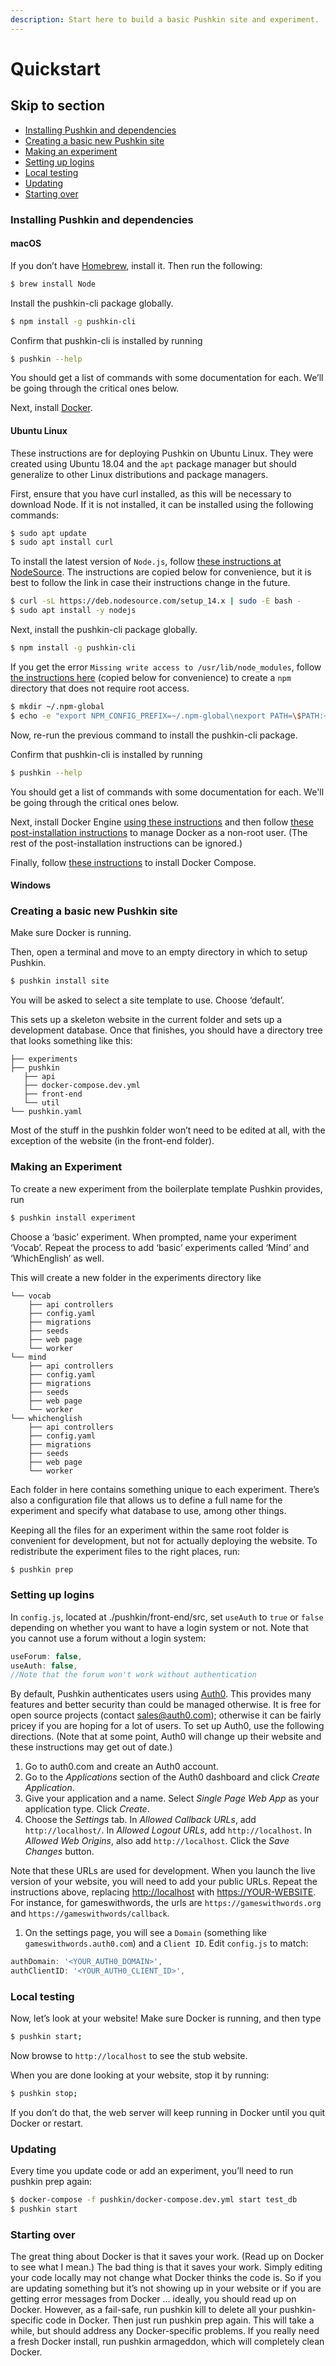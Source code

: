 ```yaml
---
description: Start here to build a basic Pushkin site and experiment.
---
```


# Quickstart

## Skip to section

* [Installing Pushkin and dependencies](quickstart.md#installing-pushkin-dependencies)
* [Creating a basic new Pushkin site](quickstart.md#creating-basic-new-pushkin-site)
* [Making an experiment](quickstart.md#making-an-experiment)
* [Setting up logins](quickstart.md#setting-up-logins)
* [Local testing](quickstart.md#local-testing)
* [Updating](quickstart.md#updating)
* [Starting over](quickstart.md#starting-over)

### Installing Pushkin and dependencies 

#### macOS
If you don’t have [Homebrew](https://brew.sh/), install it. Then run the following:

```bash
$ brew install Node
```

Install the pushkin-cli package globally.

```bash
$ npm install -g pushkin-cli
```

Confirm that pushkin-cli is installed by running

```bash
$ pushkin --help
```

You should get a list of commands with some documentation for each. We’ll be going through the critical ones below.

Next, install [Docker](https://docs.docker.com/install/).


#### Ubuntu Linux
These instructions are for deploying Pushkin on Ubuntu Linux. They were created using Ubuntu 18.04 and the `apt` package manager but should generalize to other Linux distributions and package managers.

First, ensure that you have curl installed, as this will be necessary to download Node. If it is not installed, it can be installed using the following commands:

```bash
$ sudo apt update
$ sudo apt install curl
```

To install the latest version of `Node.js`, follow  [these instructions at NodeSource](https://github.com/nodesource/distributions/blob/master/README.md#installation-instructions). The instructions are copied below for convenience, but it is best to follow the link in case their instructions change in the future.

```bash
$ curl -sL https://deb.nodesource.com/setup_14.x | sudo -E bash -
$ sudo apt install -y nodejs
```

Next, install the pushkin-cli package globally.

```bash
$ npm install -g pushkin-cli
```

If you get the error `Missing write access to /usr/lib/node_modules`, follow [the instructions here](https://stackoverflow.com/a/41395398) (copied below for convenience) to create a `npm` directory that does not require root access.

``` bash
$ mkdir ~/.npm-global
$ echo -e "export NPM_CONFIG_PREFIX=~/.npm-global\nexport PATH=\$PATH:~/.npm-global/bin" >> ~/.bashrc
```

Now, re-run the previous command to install the pushkin-cli package.

Confirm that pushkin-cli is installed by running

``` bash
$ pushkin --help
```

You should get a list of commands with some documentation for each.
We'll be going through the critical ones below.

Next, install Docker Engine [using these instructions](https://docs.docker.com/engine/install/ubuntu/) and then follow [these post-installation instructions](https://docs.docker.com/engine/install/linux-postinstall/#manage-docker-as-a-non-root-user) to manage Docker as a non-root user. (The rest of the post-installation instructions can be ignored.)

Finally, follow [these instructions](https://docs.docker.com/compose/install/#install-compose-on-linux-systems) to install Docker Compose.


#### Windows


### Creating a basic new Pushkin site

Make sure Docker is running.

Then, open a terminal and move to an empty directory in which to setup Pushkin.

```bash
$ pushkin install site
```

You will be asked to select a site template to use. Choose ‘default’.

This sets up a skeleton website in the current folder and sets up a development database. Once that finishes, you should have a directory tree that looks something like this:

```text
├── experiments
├── pushkin
   ├── api
   ├── docker-compose.dev.yml
   ├── front-end
   └── util
└── pushkin.yaml
```

Most of the stuff in the pushkin folder won’t need to be edited at all, with the exception of the website \(in the front-end folder\).

### Making an Experiment

To create a new experiment from the boilerplate template Pushkin provides, run

```bash
$ pushkin install experiment
```

Choose a ‘basic’ experiment. When prompted, name your experiment ‘Vocab’. Repeat the process to add ‘basic’ experiments called ‘Mind’ and ‘WhichEnglish’ as well.

This will create a new folder in the experiments directory like

```text
└── vocab
    ├── api controllers
    ├── config.yaml
    ├── migrations
    ├── seeds
    ├── web page
    └── worker
└── mind
    ├── api controllers
    ├── config.yaml
    ├── migrations
    ├── seeds
    ├── web page
    └── worker
└── whichenglish
    ├── api controllers
    ├── config.yaml
    ├── migrations
    ├── seeds
    ├── web page
    └── worker
```

Each folder in here contains something unique to each experiment. There’s also a configuration file that allows us to define a full name for the experiment and specify what database to use, among other things.

Keeping all the files for an experiment within the same root folder is convenient for development, but not for actually deploying the website. To redistribute the experiment files to the right places, run:

```bash
$ pushkin prep
```

### Setting up logins

In `config.js`, located at ./pushkin/front-end/src, set `useAuth` to `true` or `false` depending on whether you want to have a login system or not. Note that you cannot use a forum without a login system:

```javascript
useForum: false,
useAuth: false,
//Note that the forum won't work without authentication
```

By default, Pushkin authenticates users using [Auth0](http://auth0.com/). This provides many features and better security than could be managed otherwise. It is free for open source projects \(contact [sales@auth0.com](mailto:sales%40auth0.com)\); otherwise it can be fairly pricey if you are hoping for a lot of users. To set up Auth0, use the following directions. \(Note that at some point, Auth0 will change up their website and these instructions may get out of date.\)

1. Go to auth0.com and create an Auth0 account.
2. Go to the _Applications_ section of the Auth0 dashboard and click _Create Application_.
3. Give your application and a name. Select _Single Page Web App_ as your application type. Click _Create_.
4. Choose the _Settings_ tab. In _Allowed Callback URLs_, add `http://localhost/`. In _Allowed Logout URLs_, add `http://localhost`. In _Allowed Web Origins_, also add `http://localhost`. Click the _Save Changes_ button.

Note that these URLs are used for development. When you launch the live version of your website, you will need to add your public URLs. Repeat the instructions above, replacing [http://localhost](http://localhost) with [https://YOUR-WEBSITE](https://YOUR-WEBSITE). For instance, for gameswithwords, the urls are `https://gameswithwords.org` and `https://gameswithwords/callback`.

1. On the settings page, you will see a `Domain` \(something like `gameswithwords.auth0.com`\) and a `Client ID`. Edit `config.js` to match:

```javascript
authDomain: '<YOUR_AUTH0_DOMAIN>',
authClientID: '<YOUR_AUTH0_CLIENT_ID>',
```

### Local testing

Now, let’s look at your website! Make sure Docker is running, and then type

```bash
$ pushkin start;
```

Now browse to `http://localhost` to see the stub website.

When you are done looking at your website, stop it by running:

```bash
$ pushkin stop;
```

If you don’t do that, the web server will keep running in Docker until you quit Docker or restart.

### Updating

Every time you update code or add an experiment, you’ll need to run pushkin prep again:

```bash
$ docker-compose -f pushkin/docker-compose.dev.yml start test_db
$ pushkin start
```

### Starting over

The great thing about Docker is that it saves your work. \(Read up on Docker to see what I mean.\) The bad thing is that it saves your work. Simply editing your code locally may not change what Docker thinks the code is. So if you are updating something but it’s not showing up in your website or if you are getting error messages from Docker … ideally, you should read up on Docker. However, as a fail-safe, run pushkin kill to delete all your pushkin-specific code in Docker. Then just run pushkin prep again. This will take a while, but should address any Docker-specific problems. If you really need a fresh Docker install, run pushkin armageddon, which will completely clean Docker.

